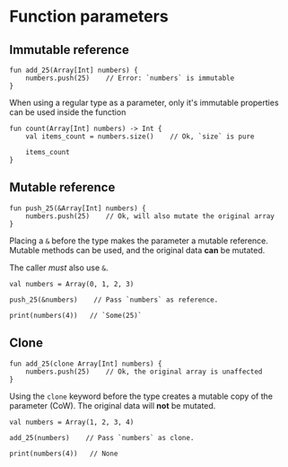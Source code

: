# Function parameters


## Immutable reference

```thp
fun add_25(Array[Int] numbers) {
    numbers.push(25)    // Error: `numbers` is immutable
}
```

When using a regular type as a parameter, only it's immutable
properties can be used inside the function

```thp
fun count(Array[Int] numbers) -> Int {
    val items_count = numbers.size()    // Ok, `size` is pure

    items_count
}
```


## Mutable reference

```thp
fun push_25(&Array[Int] numbers) {
    numbers.push(25)    // Ok, will also mutate the original array
}
```

Placing a `&` before the type makes the parameter a mutable
reference. Mutable methods can be used, and the original
data **can** be mutated.

The caller *must* also use `&`.

```thp
val numbers = Array(0, 1, 2, 3)

push_25(&numbers)    // Pass `numbers` as reference.

print(numbers(4))   // `Some(25)`
```



## Clone

```thp
fun add_25(clone Array[Int] numbers) {
    numbers.push(25)    // Ok, the original array is unaffected
}
```

Using the `clone` keyword before the type creates a mutable copy
of the parameter (CoW). The original data will **not** be mutated.


```thp
val numbers = Array(1, 2, 3, 4)

add_25(numbers)    // Pass `numbers` as clone.

print(numbers(4))   // None
```





